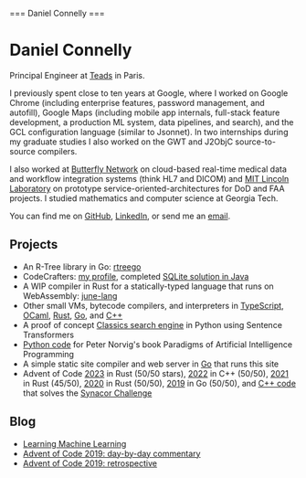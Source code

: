 === Daniel Connelly ===

# Daniel Connelly

Principal Engineer at [Teads](https://www.teads.com/) in Paris.

I previously spent close to ten years at Google, where I worked on Google Chrome (including enterprise features, password management, and autofill), Google Maps (including mobile app internals, full-stack feature development, a production ML system, data pipelines, and search), and the GCL configuration language (similar to Jsonnet). In two internships during my graduate studies I also worked on the GWT and J2ObjC source-to-source compilers.

I also worked at [Butterfly Network](https://www.butterflynetwork.com/) on cloud-based real-time medical data and workflow integration systems (think HL7 and DICOM) and [MIT Lincoln Laboratory](https://www.ll.mit.edu/) on prototype service-oriented-architectures for DoD and FAA projects. I studied mathematics and computer science at Georgia Tech.

You can find me on [GitHub](https://github.com/dhconnelly/), [LinkedIn](https://www.linkedin.com/in/dhconnelly/), or send me an [email](mailto:dhconnelly@gmail.com).

## Projects

- An R-Tree library in Go: [rtreego](https://github.com/dhconnelly/rtreego)
- CodeCrafters: [my profile](https://app.codecrafters.io/users/dhconnelly), completed [SQLite solution in Java](https://github.com/dhconnelly/codecrafters-sqlite-java)
- A WIP compiler in Rust for a statically-typed language that runs on WebAssembly: [june-lang](https://github.com/dhconnelly/june-lang)
- Other small VMs, bytecode compilers, and interpreters in [TypeScript](https://github.com/dhconnelly/parents), [OCaml](https://github.com/dhconnelly/ungulate), [Rust](https://github.com/dhconnelly/crab), [Go](https://github.com/dhconnelly/yalig), and [C++](https://github.com/dhconnelly/ts)
- A proof of concept [Classics search engine](https://github.com/dhconnelly/exquiro-poc) in Python using Sentence Transformers
- [Python code](https://github.com/dhconnelly/paip-python) for Peter Norvig's book Paradigms of Artificial Intelligence Programming
- A simple static site compiler and web server in [Go](https://github.com/dhconnelly/sss) that runs this site
- Advent of Code [2023](https://github.com/dhconnelly/advent-of-code-2023) in Rust (50/50 stars), [2022](https://github.com/dhconnelly/advent-of-code-2022) in C++ (50/50), [2021](https://github.com/dhconnelly/advent-of-code-2021) in Rust (45/50), [2020](https://github.com/dhconnelly/advent-of-code-2020) in Rust (50/50), [2019](https://github.com/dhconnelly/advent-of-code-2019) in Go (50/50), and [C++ code](https://github.com/dhconnelly/synacorpp) that solves the [Synacor Challenge](https://www.reddit.com/r/adventofcode/comments/11pjsxk/synacor_challenge_unable_to_load_domain_is_it/)

## Blog

- [Learning Machine Learning](/ml-notes.html)
- [Advent of Code 2019: day-by-day commentary](/advent-of-code-2019-commentary.html)
- [Advent of Code 2019: retrospective](/advent-of-code-2019-retrospective.html)
